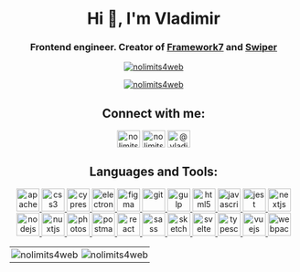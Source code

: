 <h1 align="center">Hi 👋, I'm Vladimir</h1>
<h3 align="center">Frontend engineer. Creator of <a href="https://framework7.io">Framework7</a> and <a href="https://swiperjs.com">Swiper</a></h3>

<p align="center"> <a href="https://github.com/ryo-ma/github-profile-trophy"><img src="https://github-profile-trophy.vercel.app/?username=nolimits4web&theme=onedark&margin-w=8" alt="nolimits4web" /></a> </p>

<p align="center"> <a href="https://twitter.com/nolimits4web" target="blank"><img src="https://img.shields.io/twitter/follow/nolimits4web?logo=twitter&style=for-the-badge" alt="nolimits4web" /></a> </p>


<h2 align="center">Connect with me:</h3>
<p align="center">
<a href="https://dev.to/nolimits4web" target="blank"><img align="center" src="https://cdn.jsdelivr.net/npm/simple-icons@3.0.1/icons/dev-dot-to.svg" alt="nolimits4web" height="30" width="40" /></a>
<a href="https://twitter.com/nolimits4web" target="blank"><img align="center" src="https://cdn.jsdelivr.net/npm/simple-icons@3.0.1/icons/twitter.svg" alt="nolimits4web" height="30" width="40" /></a>
<a href="https://medium.com/@vladimirkharlampidi" target="blank"><img align="center" src="https://cdn.jsdelivr.net/npm/simple-icons@3.0.1/icons/medium.svg" alt="@vladimirkharlampidi" height="30" width="40" /></a>
</p>

<h2 align="center">Languages and Tools:</h3>
<p align="center"> <a href="https://cordova.apache.org/" target="_blank"> <img src="https://www.vectorlogo.zone/logos/apache_cordova/apache_cordova-icon.svg" alt="apachecordova" width="40" height="40"/> </a> <a href="https://www.w3schools.com/css/" target="_blank"> <img src="https://devicons.github.io/devicon/devicon.git/icons/css3/css3-original-wordmark.svg" alt="css3" width="40" height="40"/> </a> <a href="https://www.cypress.io" target="_blank"> <img src="https://raw.githubusercontent.com/simple-icons/simple-icons/6e46ec1fc23b60c8fd0d2f2ff46db82e16dbd75f/icons/cypress.svg" alt="cypress" width="40" height="40"/> </a> <a href="https://www.electronjs.org" target="_blank"> <img src="https://devicons.github.io/devicon/devicon.git/icons/electron/electron-original.svg" alt="electron" width="40" height="40"/> </a> <a href="https://www.figma.com/" target="_blank"> <img src="https://www.vectorlogo.zone/logos/figma/figma-icon.svg" alt="figma" width="40" height="40"/> </a> <a href="https://git-scm.com/" target="_blank"> <img src="https://www.vectorlogo.zone/logos/git-scm/git-scm-icon.svg" alt="git" width="40" height="40"/> </a> <a href="https://gulpjs.com" target="_blank"> <img src="https://devicons.github.io/devicon/devicon.git/icons/gulp/gulp-plain.svg" alt="gulp" width="40" height="40"/> </a> <a href="https://www.w3.org/html/" target="_blank"> <img src="https://devicons.github.io/devicon/devicon.git/icons/html5/html5-original-wordmark.svg" alt="html5" width="40" height="40"/> </a> <a href="https://developer.mozilla.org/en-US/docs/Web/JavaScript" target="_blank"> <img src="https://devicons.github.io/devicon/devicon.git/icons/javascript/javascript-original.svg" alt="javascript" width="40" height="40"/> </a> <a href="https://jestjs.io" target="_blank"> <img src="https://www.vectorlogo.zone/logos/jestjsio/jestjsio-icon.svg" alt="jest" width="40" height="40"/> </a> <a href="https://nextjs.org/" target="_blank"> <img src="https://cdn.worldvectorlogo.com/logos/nextjs-3.svg" alt="nextjs" width="40" height="40"/> </a> <a href="https://nodejs.org" target="_blank"> <img src="https://devicons.github.io/devicon/devicon.git/icons/nodejs/nodejs-original-wordmark.svg" alt="nodejs" width="40" height="40"/> </a> <a href="https://nuxtjs.org/" target="_blank"> <img src="https://www.vectorlogo.zone/logos/nuxtjs/nuxtjs-icon.svg" alt="nuxtjs" width="40" height="40"/> </a> <a href="https://www.photoshop.com/en" target="_blank"> <img src="https://devicons.github.io/devicon/devicon.git/icons/photoshop/photoshop-plain.svg" alt="photoshop" width="40" height="40"/> </a> <a href="https://postman.com" target="_blank"> <img src="https://www.vectorlogo.zone/logos/getpostman/getpostman-icon.svg" alt="postman" width="40" height="40"/> </a> <a href="https://reactjs.org/" target="_blank"> <img src="https://devicons.github.io/devicon/devicon.git/icons/react/react-original-wordmark.svg" alt="react" width="40" height="40"/> </a> <a href="https://sass-lang.com" target="_blank"> <img src="https://devicons.github.io/devicon/devicon.git/icons/sass/sass-original.svg" alt="sass" width="40" height="40"/> </a> <a href="https://www.sketch.com/" target="_blank"> <img src="https://www.vectorlogo.zone/logos/sketchapp/sketchapp-icon.svg" alt="sketch" width="40" height="40"/> </a> <a href="https://svelte.dev" target="_blank"> <img src="https://upload.wikimedia.org/wikipedia/commons/1/1b/Svelte_Logo.svg" alt="svelte" width="40" height="40"/> </a> <a href="https://www.typescriptlang.org/" target="_blank"> <img src="https://devicons.github.io/devicon/devicon.git/icons/typescript/typescript-original.svg" alt="typescript" width="40" height="40"/> </a> <a href="https://vuejs.org/" target="_blank"> <img src="https://devicons.github.io/devicon/devicon.git/icons/vuejs/vuejs-original-wordmark.svg" alt="vuejs" width="40" height="40"/> </a> <a href="https://webpack.js.org" target="_blank"> <img src="https://devicons.github.io/devicon/devicon.git/icons/webpack/webpack-original.svg" alt="webpack" width="40" height="40"/> </a> </p>

<table>
  <tr>
    <td style="border:none; padding: 3px" valign="top"><img src="https://github-readme-stats.vercel.app/api/top-langs?username=nolimits4web&show_icons=true&locale=en&layout=compact" alt="nolimits4web" /></td>
    <td style="border:none; padding: 3px" valign="top"><img src="https://github-readme-stats.vercel.app/api?username=nolimits4web&show_icons=true&locale=en" alt="nolimits4web" /></td>
  </tr>
</table>
